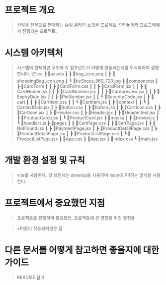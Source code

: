 # 프로젝트 개요

> 신발을 전문으로 판매하는 슈킹 온라인 쇼핑몰 프로젝트.
> 인턴in메타 프로그램에서 진행되는 프로젝트.

# 시스템 아키텍처

> 시스템의 전체적인 구조와 각 컴포넌트가 어떻게 연동되는지를 도식화하여 설명합니다.
> 📦src
> ┣ 📂assets
> ┃ ┣ 📜bag_icon.png
> ┃ ┣ 📜shoppingBag_icon.png
> ┃ ┗ 📜tieShoes_960_720.jpg
> ┣ 📂components
> ┃ ┣ 📂CardForm
> ┃ ┃ ┣ 📜CardForm.css
> ┃ ┃ ┣ 📜CardForm.jsx
> ┃ ┃ ┣ 📜CardHolder.jsx
> ┃ ┃ ┣ 📜CardNumber.jsx
> ┃ ┃ ┣ 📜Cardpreview.jsx
> ┃ ┃ ┣ 📜ExpiryDate.jsx
> ┃ ┃ ┣ 📜PinNumber.jsx
> ┃ ┃ ┗ 📜SecurityCode.jsx
> ┃ ┣ 📂cart
> ┃ ┃ ┣ 📜CartItem.css
> ┃ ┃ ┗ 📜CartItem.jsx
> ┃ ┣ 📂context
> ┃ ┃ ┗ 📜ContextData.jsx
> ┃ ┣ 📜Button.css
> ┃ ┣ 📜Button.jsx
> ┃ ┣ 📜CartIcon.css
> ┃ ┣ 📜CartIcon.jsx
> ┃ ┣ 📜Header.css
> ┃ ┣ 📜Header.jsx
> ┃ ┣ 📜Header.test.jsx
> ┃ ┣ 📜ProductCard.css
> ┃ ┗ 📜ProductCard.jsx
> ┣ 📂mocks
> ┃ ┣ 📜brower.js
> ┃ ┗ 📜handlers.js
> ┣ 📂pages
> ┃ ┣ 📜CartPage.css
> ┃ ┣ 📜CartPage.jsx
> ┃ ┣ 📜NotFound.jsx
> ┃ ┣ 📜PaymentPage.jsx
> ┃ ┣ 📜ProductDetailPage.css
> ┃ ┣ 📜ProductDetailPage.jsx
> ┃ ┣ 📜ProductListPage.css
> ┃ ┗ 📜ProductListPage.jsx
> ┣ 📜App.css
> ┣ 📜App.jsx
> ┣ 📜index.css
> ┗ 📜main.jsx

# 개발 환경 설정 및 규칙

> vite를 사용한다.
> 깃 브랜치는 develop을 사용하며 main에 PR하는 방식을 사용한다.

# 프로젝트에서 중요했던 지점

> 프로젝트를 진행하며 중요했던, 프로젝트에 큰 영향을 미친 결정들

> +버튼이 작동되지않은 점

# 다른 문서를 어떻게 참고하면 좋을지에 대한 가이드

> README 참고
